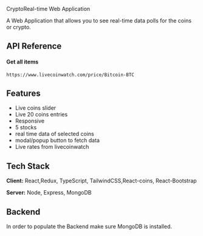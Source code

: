 
 CryptoReal-time Web Application 

A Web Application that allows you to see real-time data polls for the coins or crypto.
## API Reference

#### Get all items

```https://www.livecoinwatch.com/price/Bitcoin-BTC```





## Features

- Live coins slider
- Live 20 coins entries 
- Responsive
- 5 stocks 
- real time data of selected coins 
- modal/popup button to fetch data 
- Live rates from livecoinwatch


## Tech Stack

**Client:** React,Redux, TypeScript, TailwindCSS,React-coins, React-Bootstrap

**Server:** Node, Express, MongoDB


## Backend

In order to populate the Backend make sure MongoDB is installed.
